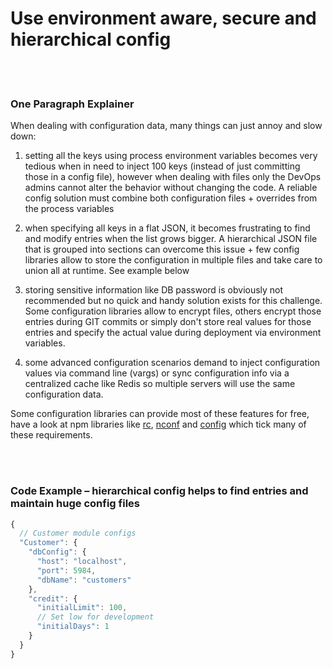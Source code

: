 # Use environment aware, secure and hierarchical config

<br/><br/>

### One Paragraph Explainer

When dealing with configuration data, many things can just annoy and slow down:

1. setting all the keys using process environment variables becomes very tedious when in need to inject 100 keys (instead of just committing those in a config file), however when dealing with files only the DevOps admins cannot alter the behavior without changing the code. A reliable config solution must combine both configuration files + overrides from the process variables

2. when specifying all keys in a flat JSON, it becomes frustrating to find and modify entries when the list grows bigger. A hierarchical JSON file that is grouped into sections can overcome this issue + few config libraries allow to store the configuration in multiple files and take care to union all at runtime. See example below

3. storing sensitive information like DB password is obviously not recommended but no quick and handy solution exists for this challenge. Some configuration libraries allow to encrypt files, others encrypt those entries during GIT commits or simply don't store real values for those entries and specify the actual value during deployment via environment variables.

4. some advanced configuration scenarios demand to inject configuration values via command line (vargs) or sync configuration info via a centralized cache like Redis so multiple servers will use the same configuration data.

Some configuration libraries can provide most of these features for free, have a look at npm libraries like [rc](https://www.npmjs.com/package/rc), [nconf](https://www.npmjs.com/package/nconf) and [config](https://www.npmjs.com/package/config) which tick many of these requirements.

<br/><br/>

### Code Example – hierarchical config helps to find entries and maintain huge config files

```js
{
  // Customer module configs 
  "Customer": {
    "dbConfig": {
      "host": "localhost",
      "port": 5984,
      "dbName": "customers"
    },
    "credit": {
      "initialLimit": 100,
      // Set low for development 
      "initialDays": 1
    }
  }
}
```

<br/><br/>
